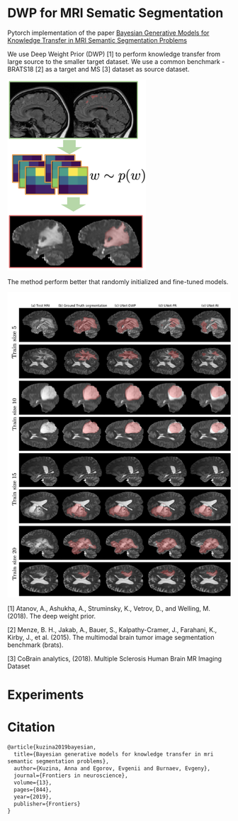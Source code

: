 # DWP for MRI Sematic Segmentation


Pytorch implementation of the paper [Bayesian Generative Models for Knowledge Transfer in MRI Semantic Segmentation Problems](https://www.frontiersin.org/articles/10.3389/fnins.2019.00844/full)

We use Deep Weight Prior (DWP) [1] to perform knowledge transfer from large source to the smaller target dataset. 
We use a common benchmark - BRATS18 [2] as a target and MS [3] dataset as source dataset. 
   

![model](pics/dwp_im.png)


The method perform better that randomly initialized and fine-tuned models. 

![predict](pics/predictions_pics.png)



[1] Atanov, A., Ashukha, A., Struminsky, K., Vetrov, D., and Welling, M. (2018). The deep weight prior.

[2] Menze, B. H., Jakab, A., Bauer, S., Kalpathy-Cramer, J., Farahani, K., Kirby, J., et al. (2015). The multimodal brain tumor image segmentation benchmark (brats). 

[3] CoBrain analytics, (2018). Multiple Sclerosis Human Brain MR Imaging Dataset


# Experiments


# Citation

```text
@article{kuzina2019bayesian,
  title={Bayesian generative models for knowledge transfer in mri semantic segmentation problems},
  author={Kuzina, Anna and Egorov, Evgenii and Burnaev, Evgeny},
  journal={Frontiers in neuroscience},
  volume={13},
  pages={844},
  year={2019},
  publisher={Frontiers}
} 
```


